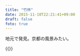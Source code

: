 ```yaml
---
title: "竹林"
date: 2015-11-10T22:21:41+09:00
draft: false
foto: true
---
```


地元で発見。京都の風景みたい。

{{<fancybox text="竹林" src="/blog/take_.jpg" href="/blog/take.jpg">}}